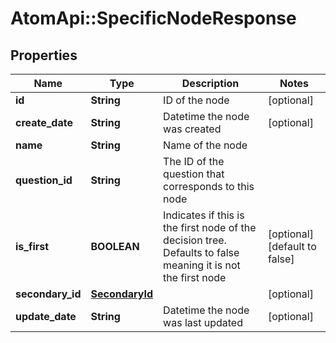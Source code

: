 # AtomApi::SpecificNodeResponse

## Properties
Name | Type | Description | Notes
------------ | ------------- | ------------- | -------------
**id** | **String** | ID of the node | [optional] 
**create_date** | **String** | Datetime the node was created | [optional] 
**name** | **String** | Name of the node | 
**question_id** | **String** | The ID of the question that corresponds to this node | 
**is_first** | **BOOLEAN** | Indicates if this is the first node of the decision tree. Defaults to false meaning it is not the first node | [optional] [default to false]
**secondary_id** | [**SecondaryId**](SecondaryId.md) |  | [optional] 
**update_date** | **String** | Datetime the node was last updated | [optional] 


